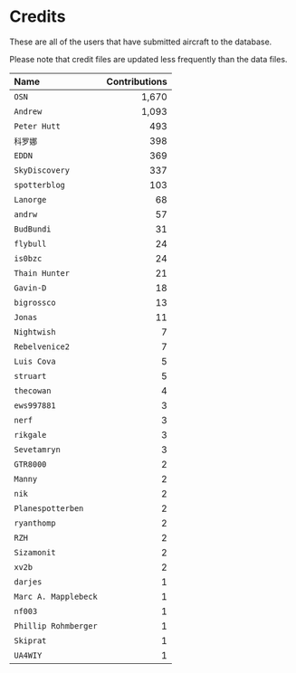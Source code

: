 ﻿# Credits

These are all of the users that have submitted aircraft to the database.

Please note that credit files are updated less frequently than the data files.

| Name                 | Contributions |
| :--                  | --: |
| `OSN`                | 1,670 |
| `Andrew`             | 1,093 |
| `Peter Hutt`         | 493 |
| `科罗娜`                | 398 |
| `EDDN`               | 369 |
| `SkyDiscovery`       | 337 |
| `spotterblog`        | 103 |
| `Lanorge`            | 68 |
| `andrw`              | 57 |
| `BudBundi`           | 31 |
| `flybull`            | 24 |
| `is0bzc`             | 24 |
| `Thain Hunter`       | 21 |
| `Gavin-D`            | 18 |
| `bigrossco`          | 13 |
| `Jonas`              | 11 |
| `Nightwish`          | 7 |
| `Rebelvenice2`       | 7 |
| `Luis Cova`          | 5 |
| `struart`            | 5 |
| `thecowan`           | 4 |
| `ews997881`          | 3 |
| `nerf`               | 3 |
| `rikgale`            | 3 |
| `Sevetamryn`         | 3 |
| `GTR8000`            | 2 |
| `Manny`              | 2 |
| `nik`                | 2 |
| `Planespotterben`    | 2 |
| `ryanthomp`          | 2 |
| `RZH`                | 2 |
| `Sizamonit`          | 2 |
| `xv2b`               | 2 |
| `darjes`             | 1 |
| `Marc A. Mapplebeck` | 1 |
| `nf003`              | 1 |
| `Phillip Rohmberger` | 1 |
| `Skiprat`            | 1 |
| `UA4WIY`             | 1 |

